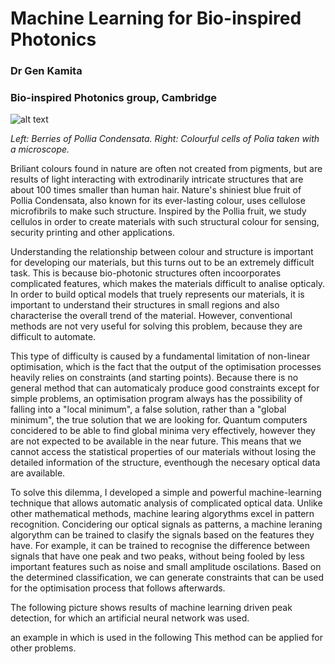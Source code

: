 Machine Learning for Bio-inspired Photonics
==================================
### Dr Gen Kamita
### Bio-inspired Photonics group, Cambridge

![alt text](https://dl.dropboxusercontent.com/u/3543207/polliaFruit.png "Fruit of Pollia Condensata")

*Left: Berries of Pollia Condensata. Right: Colourful cells of Polia taken with a microscope.*

Briliant colours found in nature are often not created from pigments, but are results of light interacting with extrodinarily intricate structures that are about 100 times smaller than human hair. Nature's shiniest blue fruit of Pollia Condensata, also known for its ever-lasting colour, uses cellulose microfibrils to make such structure. Inspired by the Pollia fruit, we study cellulos in order to create materials with such structural colour for sensing, security printing and other applications.

Understanding the relationship between colour and structure is important for developing our materials, but this turns out to be an extremely difficult task. This is because bio-photonic structures often incoorporates complicated features, which makes the materials difficult to analise opticaly. In order to build optical models that truely represents our materials, it is important to understand their structures in small regions and also characterise the overall trend of the material. However, conventional methods are not very useful for solving this problem, because they are difficult to automate. 

This type of difficulty is caused by a fundamental limitation of non-linear optimisation, which is the fact that the output of the optimisation processes heavily relies on constraints (and starting points). Because there is no general method that can automaticaly produce good constraints except for simple problems, an optimisation program always has the possibility of falling into a "local minimum", a false solution, rather than a "global minimum", the true solution that we are looking for. Quantum computers concidered to be able to find global minima very effectively, however they are not expected to be available in the near future. This means that we cannot access the statistical properties of our materials without losing the detailed information of the structure, eventhough the necesary optical data are available. 

To solve this dilemma, I developed a simple and powerful machine-learning technique that allows automatic analysis of complicated optical data. Unlike other mathematical methods, machine learing algorythms excel in pattern recognition. Concidering our optical signals as patterns, a machine leraning algorythm can be trained to clasify the signals based on the features they have. For example, it can be trained to recognise the difference between signals that have one peak and two peaks, without being fooled by less important features such as noise and small amplitude oscilations. Based on the determined classification, we can generate constraints that can be used for the optimisation process that follows afterwards.

The following picture shows results of machine learning driven peak detection, for which an artificial neural network was used. 

an example in which is used in the following This method can be applied for other problems.
